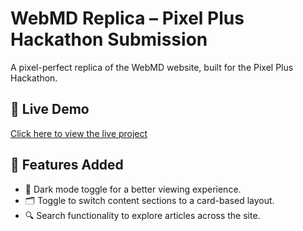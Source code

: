 # WebMD Replica – Pixel Plus Hackathon Submission

A pixel-perfect replica of the WebMD website, built for the Pixel Plus Hackathon.

## 🔗 Live Demo  
[Click here to view the live project](https://webmd-replica.vercel.app/)

## 🔧 Features Added
- 🌙 Dark mode toggle for a better viewing experience.
- 🗂️ Toggle to switch content sections to a card-based layout.
- 🔍 Search functionality to explore articles across the site.
